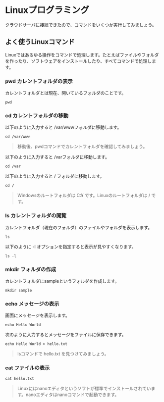 # Linuxプログラミング

クラウドサーバに接続できたので、コマンドをいくつか実行してみましょう。

## よく使うLinuxコマンド

Linuxではあるゆる操作をコマンドで処理します。たとえばファイルやフォルダを作ったり、ソフトウェアをインストールしたり、すべてコマンドで処理します。

### pwd カレントフォルダの表示

カレントフォルダとは現在、開いているフォルダのことです。

```
pwd
```

### cd カレントフォルダの移動

以下のように入力すると /var/wwwフォルダに移動します。

```
cd /var/www
```

> 移動後、pwdコマンドでカレントフォルダを確認してみましょう。

以下のように入力すると /varフォルダに移動します。

```
cd /var
```

以下のように入力すると / フォルダに移動します。

```
cd /
```

> Windowsのルートフォルダは C:¥ です。Linuxのルートフォルダは / です。


### ls カレントフォルダの閲覧

カレントフォルダ（現在のフォルダ）のファイルやフォルダを表示します。

```
ls
```

以下のように -l オプションを指定すると表示が見やすくなります。

```
ls -l
```


### mkdir フォルダの作成

カレントフォルダにsampleというフォルダを作成します。

```
mkdir sample
```

### echo メッセージの表示

画面にメッセージを表示します。

```
echo Hello World
```

次のように入力するとメッセージをファイルに保存できます。

```
echo Hello World > hello.txt
```

> lsコマンドで hello.txt を見つけてみましょう。


### cat ファイルの表示

```
cat hello.txt
```

> Linuxにはnanoエディタというソフトが標準でインストールされています。nanoエディタはnanoコマンドで起動できます。
